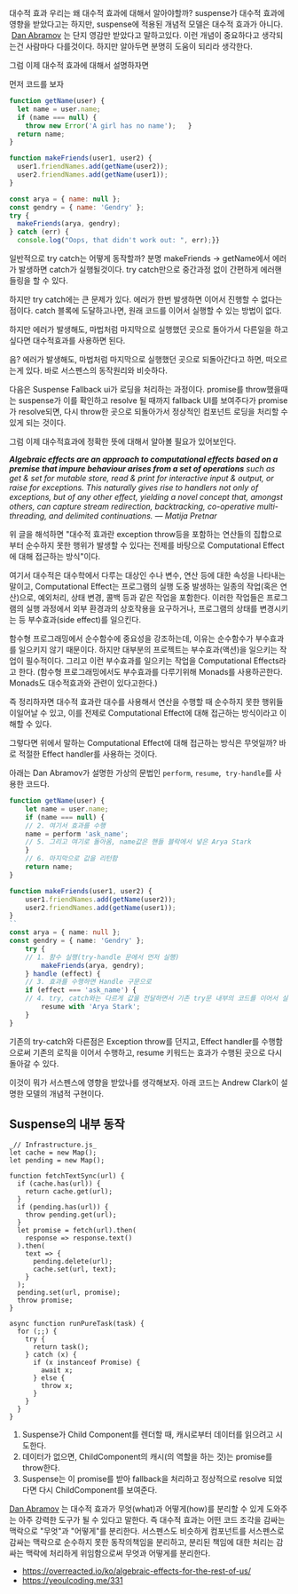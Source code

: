 
대수적 효과
우리는 왜 대수적 효과에 대해서 알아야할까? suspense가 대수적 효과에 영향을 받았다고는 하지만, suspense에 적용된 개념적 모델은 대수적 효과가 아니다.  [Dan Abramov](https://mobile.twitter.com/dan_abramov) 는 단지 영감만 받았다고 말하고있다. 이런 개념이 중요하다고 생각되는건 사람마다 다를것이다. 하지만 알아두면 분명히 도움이 되리라 생각한다.

그럼 이제 대수적 효과에 대해서 설명하자면

먼저 코드를 보자

```jsx
function getName(user) {
  let name = user.name;
  if (name === null) {
    throw new Error('A girl has no name');   }
  return name;
}

function makeFriends(user1, user2) {
  user1.friendNames.add(getName(user2));
  user2.friendNames.add(getName(user1));
}

const arya = { name: null };
const gendry = { name: 'Gendry' };
try {
  makeFriends(arya, gendry);
} catch (err) {
  console.log("Oops, that didn't work out: ", err);}}
```
일반적으로 try catch는 어떻게 동작할까? 분명 makeFriends -> getName에서 에러가 발생하면 catch가 실행될것이다. try catch만으로 중간과정 없이 간편하게 에러핸들링을 할 수 있다.

하지만 try catch에는 큰 문제가 있다. 에러가 한번 발생하면 이어서 진행할 수 없다는 점이다. catch 블록에 도달하고나면, 원래 코드를 이어서 실행할 수 있는 방법이 없다.

하지만 에러가 발생해도, 마법처럼 마지막으로 실행했던 곳으로 돌아가서 다른일을 하고싶다면 대수적효과를 사용하면 된다.

음? 에러가 발생해도, 마법처럼 마지막으로 실행했던 곳으로 되돌아간다고 하면, 떠오르는게 있다. 바로 서스펜스의 동작원리와 비슷하다.

다음은 Suspense Fallback ui가 로딩을 처리하는 과정이다. promise를 throw했을때는 suspense가 이를 확인하고 resolve 될 때까지 fallback UI를 보여주다가 promise가 resolve되면, 다시 throw한 곳으로 되돌아가서 정상적인 컴포넌트 로딩을 처리할 수 있게 되는 것이다.

그럼 이제 대수적효과에 정확한 뜻에 대해서 알아볼 필요가 있어보인다.

**_Algebraic effects are an approach to computational effects based on a premise that impure behaviour arises from a set of operations_** _such as get & set for mutable store, read & print for interactive input & output, or raise for exceptions. This naturally gives rise to handlers not only of exceptions, but of any other effect, yielding a novel concept that, amongst others, can capture stream redirection, backtracking, co-operative multi-threading, and delimited continuations. — Matija Pretnar_

위 글을 해석하면 "대수적 효과란 exception throw등을 포함하는 연산들의 집합으로부터 순수하지 못한 행위가 발생할 수 있다는 전제를 바탕으로 Computational Effect에 대해 접근하는 방식"이다. 

여기서 대수적은  대수학에서 다루는 대상인 수나 변수, 연산 등에 대한 속성을 나타내는 말이고, Computational Effect는 프로그램의 실행 도중 발생하는 일종의 작업(혹은 연산)으로, 예외처리, 상태 변경, 콜백 등과 같은 작업을 포함한다. 이러한 작업들은 프로그램의 실행 과정에서 외부 환경과의 상호작용을 요구하거나, 프로그램의 상태를 변경시키는 등 부수효과(side effect)를 일으킨다.

함수형 프로그래밍에서 순수함수에 중요성을 강조하는데, 이유는 순수함수가 부수효과를 일으키지 않기 때문이다. 하지만 대부분의 프로젝트는 부수효과(액션)을 일으키는 작업이 필수적이다. 그리고 이런 부수효과를 일으키는 작업을 Computational Effects라고 한다. (함수형 프로그래밍에서도 부수효과를 다루기위해 Monads를 사용하곤한다. Monads도 대수적효과와 관련이 있다고한다.)

즉 정리하자면 대수적 효과란 대수를 사용해서 연산을 수행할 때 순수하지 못한 행위들이일어날 수 있고, 이를 전제로 Computational Effect에 대해 접근하는 방식이라고 이해할 수 있다. 

그렇다면 위에서 말하는 Computational Effect에 대해 접근하는 방식은 무엇일까? 바로 적절한 Effect handler를 사용하는 것이다.

아래는 Dan Abramov가 설명한 가상의 문법인 `perform`, `resume`,  `try-handle`를 사용한 코드다.
```ts
function getName(user) {
	let name = user.name;
	if (name === null) {
	// 2. 여기서 효과를 수행
	name = perform 'ask_name';
	// 5. 그리고 여기로 돌아옴, name값은 핸들 블락에서 넣은 Arya Stark
	}
	// 6. 마지막으로 값을 리턴함
	return name;
}

function makeFriends(user1, user2) {
	user1.friendNames.add(getName(user2));
	user2.friendNames.add(getName(user1));
}
``
const arya = { name: null };
const gendry = { name: 'Gendry' };
	try {
	// 1. 함수 실행(try-handle 문에서 먼저 실행)
		makeFriends(arya, gendry);
	} handle (effect) {
	// 3. 효과를 수행하면 Handle 구문으로
	if (effect === 'ask_name') {
	// 4. try, catch와는 다르게 값을 전달하면서 기존 try문 내부의 코드를 이어서 실행
		resume with 'Arya Stark';
	}
}
```
기존의 try-catch와 다른점은 Exception throw를 던지고, Effect handler를 수행함으로써 기존의 로직을 이어서 수행하고, resume 키워드는 효과가 수행된 곳으로 다시 돌아갈 수 있다.

이것이 뭐가 서스펜스에 영향을 받았나를 생각해보자. 아래 코드는 Andrew Clark이 설명한 모델의 개념적 구현이다.

## Suspense의 내부 동작
```tsx
_// Infrastructure.js_  
let cache = new Map();  
let pending = new Map();

function fetchTextSync(url) {  
  if (cache.has(url)) {  
    return cache.get(url);  
  }  
  if (pending.has(url)) {  
    throw pending.get(url);  
  }  
  let promise = fetch(url).then(  
    response => response.text()  
  ).then(  
    text => {  
      pending.delete(url);  
      cache.set(url, text);  
    }  
  );  
  pending.set(url, promise);  
  throw promise;  
}

async function runPureTask(task) {  
  for (;;) {  
    try {  
      return task();  
    } catch (x) {  
      if (x instanceof Promise) {  
        await x;  
      } else {  
        throw x;  
      }  
    }  
  }  
}
```

1. Suspense가 Child Component를 렌더할 때, 캐시로부터 데이터를 읽으려고 시도한다.
2. 데이터가 없으면, ChildComponent의 캐시(의 역할을 하는 것)는 promise를 throw한다.
3. Suspense는 이 promise를 받아 fallback을 처리하고 정상적으로 resolve 되었다면 다시 ChildComponent를 보여준다.

[Dan Abramov](https://mobile.twitter.com/dan_abramov) 는 대수적 효과가 무엇(what)과 어떻게(how)를 분리할 수 있게 도와주는 아주 강력한 도구가 될 수 있다고 말한다. 즉 대수적 효과는 어떤 코드 조각을 감싸는 맥락으로 "무엇"과 "어떻게"를 분리한다. 서스펜스도 비슷하게 컴포넌트를 서스펜스로 감싸는 맥락으로 순수하지 못한 동작의책임을 분리하고, 분리된 책임에 대한 처리는 감싸는 맥락에 처리하게 위임함으로써 무엇과 어떻게를 분리한다.
- https://overreacted.io/ko/algebraic-effects-for-the-rest-of-us/
- https://yeoulcoding.me/331